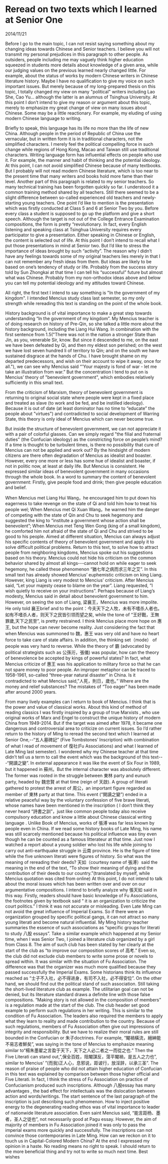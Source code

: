 # Reread on two texts which I learned at Senior One
2014/11/21

Before I go to the main topic, I can not resist saying something about my changing ideas towards Chinese and Senior teachers. I believe you will not transmit my personal prejudices in this paragraph to other people. As outsiders, people including me may vaguely think higher education squeezed in students more details about knowledge of a given area, while our judging values on the previous learned nearly changed little. For example, about the status of works by modern Chinese writers in Chinese literature history. Maybe I have no qualification to give my voice on such important issues. But merely because of my long-prepared thesis on this topic, I totally changed my view on many "political" writers including Lao She, Cao Yu... although the latter is an alumnus of Tsinghua University. At this point I don’t intend to give my reason or argument about this topic, merely to emphasize my great change of view on many issues about Chinese. Some may be a little reactionary. For example, my eluding of using modern Chinese language to writing.

Briefly to speak, this language has its life no more than the life of new China. Although people in the period of Republic of China use the vernacular, but in written form it is in traditional characters, not the simplified characters. I merely feel the political compelling force in such change while regions of Hong Kong, Macao and Taiwan still use traditional characters. Writing language form has influential effects on people who use it. For example, the manner and habit of thinking and the potential ideology. At this point, I can not avoid simplified Chinese because of many textbooks. But I probably will not read modern Chinese literature, which is too near to the present time that many writers and books hold more fame than their level. Another part of this paragraph is related to my senior teachers. So many technical training has been forgotten quickly so far. I understood it a common training method shared by all teachers. Still there seemed to be a slight difference between so-called experienced old teachers and newly-starting young teachers. One point I’d like to mention is the presentation which was firstly conducted at Class 5 and 6 at Senior Two by you. Before every class a student is supposed to go up the platform and give a short speech. Although the target is not out of the College Entrance Examination compositions, the form is pretty “revolutionary. In fact, every English listening and speaking class at Tsinghua University requires every participator to give a presentation. Either speaking in Chinese or English, the content is selected out of life. At this point I don’t intend to recall what I put those presentations in mind at Senior two. But I’d like to stress the importance of ideas brought by such “activity”. The reason why I didn’t have any feelings towards some of my original teachers lies merely in that I can not remember any fresh ideas from them. But ideas are likely to be based on one’s tendency of study or life. Probably from the success story told by Sun Zhongkai at that time I can tell his “successful” future but almost what was Chinese. Probably from my non-orthodox ideas above and below you can tell my potential ideology and my attitudes toward Chinese.

All right, the first text I intend to say something is "In the government of my kingdom". I intended Mencius study class last semester, so my only strength while rereading this text is standing on the point of the whole book.

History background is of vital importance to make a great step towards understanding “In the government of my kingdom”. My Mencius teacher is of doing research on history of Pre-Qin, so she talked a little more about the history background, including the Liang Hui Wang. In combination with the first sentence from 1.5("There was not in the nation a stronger State than Jin, as you, venerable Sir, know. But since it descended to me, on the east we have been defeated by Qi, and then my eldest son perished; on the west we have lost seven hundred li of territory to Qin; and on the south we have sustained disgrace at the hands of Chu. I have brought shame on my departed predecessors, and wish on their account to wipe it away, once for all."), we can see why Mencius said “'Your majesty is fond of war - let me take an illustration from war.” But the concentration I tend to put on is Mencius’ theory of "benevolent government", which embodies relatively sufficiently in this small text.

From the criticism of Marxism, theory of benevolent government is returning to original social state where people were kept in a fixed place and treated as slave (to work and be fed, and be instilled ideology). Because it is out of date (at least dominator has no time to “educate” the people about "virtues") and contradicted to social development of Warring State, this theory is only ideal of Mencius which can never become true.

But inside the structure of benevolent government, we can not appreciate it with a pair of colorful glasses. Can we simply regard "the filial and fraternal duties" (the Confucian ideology) as the constricting force on people’s mind?  If a time is thought to be turbulent times, is there no possibility that cure of Mencius can not be applied and work out? By the hindsight of modern citizens are there often degradation of Mencius as idealist and boaster. However, every one more or less has some hue of idealist and boaster, if not in politic now, at least at daily life. But Mencius is consistent. He expressed similar ideas of benevolent government in many occasions through the whole book. In a word to summary the content of benevolent government: Firstly, give people food and drink; then give people education and belief.

When Mencius met Liang Hui Wang，he encouraged him to put down his eagerness to take revenge on the state of Qi and told him how to treat his people wel; When Mencius met Qi Xuan Wang，he warned him the danger of competing with the state of Qin and Chu to seek hegemony and suggested the king to “institute a government whose action shall be benevolent”; When Mencius met Teng Wen Gong (king of a small kingdom), he comforted him not afraid of the state of Qi and Chu and strived to be good to his people. Aimed at different situation, Mencius can always adjust his specific contents of theory of benevolent government and apply it to solve difficult political problems. Return to this text, to solve how to attract people from neighboring kingdoms, Mencius spoke out his suggestions based on his theory. Mencius could not hide his criticism on the common behavior shared by almost all kings---cannot hold on while eager to seek hegemony, he called these phenomenon “猶七年之病而求三年之艾”. In this small text has already showed Mencius’ euphemistic criticism on king Liang. However, king Liang is very modest to Mencius’ criticism. After Mencius said, “Let your majesty cease to blame on the year”. Liang requested, ”I wish quietly to receive on your instructions”. Perhaps because of Liang’s modesty, Mencius said in detail about benevolent government to him. However, on seeing the son of Liang, 梁襄王，Mencius was more impolite. He only told 襄王brief and to the point：今夫天下之人牧，未有不嗜杀人者也。如有不嗜杀人者，则天下之民皆引领而望之矣, while the tone of  “王好戰，王無罪歲,天下之民至”, is pretty restrained. I think Mencius place more hope on 惠王, but the hope can never become reality. Just considering the fact that when Mencius was summoned to 魏，惠王 was very old and have no heart force to take care of state affairs. In addition, the thinking set（mode） of people was very hard to reverse. While the theory of 霸 (advocated by political strategists such as 公孫洐，張儀) was popular, how can the theory of benevolence be accepted by kings of powerful states? In fact, what Mencius criticize of 惠王 was his application to military force so that he can not spare money to poor people. An improper metaphor can be traced to 1958-1961, so-called “three-year natural disaster” in China. Is it contradicted to what Mencius said,”人死，則日，歲也。” Where are the money and relief substances? The mistakes of “Too eager” has been made after around 2000 years.

   From many lively examples can I return to book of Mencius. I think that is the power and value of classical works. About this kind of method of reading classics I was firstly inspired by  a group of true Marxists , who use original works of Marx and Engel to construct the unique history of modern China from 1949-2014. But if the target was aimed after 1978, it became one dangerous and controversial area to criticize on current issues. So I’d rather return to the history of Ming to reread the second text which I learned at Senior One,--“五人墓碑記” (Five Tombstones’ Inscription) with combination of what I read of movement of 復社(Fu Associations) and what I learned of Late Ming last semester). 
   I wondered why my Chinese teacher at that time didn’t tell us a term to call the event which was the background of this text---“開讀之變”. In external appearance it was like the event of Six Four in 1989, but it happened in 蘇州。But the internal character was absolutely different. The former was rooted in the struggle between 東林 party and eunuch party, headed by 魏忠賢 at that time (reign of 天啟). A group of literati gathered to protest the arrest of 周公，an important figure regarded as member of 東林 party at that time. This event (“開讀之變”) ended in a relative peaceful way by the voluntary confession of five brave literati, whose names have been mentioned in the inscription ( I don’t think they never heard “詩書之訓”，just like common people today also receive compulsory education and know a little about Chinese classical writing language . 
  Unlike Book of Mencius, works of 張溥 was far less known by people even in China. If we read some history books of Late Ming, his name was still scarcely mentioned because his political influence was tiny even though he can be counted as a famous litterateur at that time. Just now I watched a report about a young soldier who lost his life while joining to carry out anti-earthquake struggle in 云南 province. He is the figure of time while the five unknown literati were figures of history. So what was the meaning of rereading their deeds?
  天如（courtesy name of 張溥）said the meaning in the end of the text, “To show their meaning of dying and the contribution of their deeds to our country.”(translated by myself, while Mencius quotation was cited from online) At this point, I do not intend to talk about the moral issues which has been written over and over on our argumentative compositions. I intend to briefly analyze why 張天如 said in this way.
  Firstly, readers should have basic knowledge of Fu Associations, the footnotes given by textbook said “ it is an organization to criticize the court politics.” I think it was not accurate or misleading. Even Late Ming can not avoid the great influence of Imperial Exams. So if there were an organization grouped by specific political gangs, it can not attract so many young literati and become natural influential. My Ming history teacher summaries the essence of such associations as “specific groups for literati to study 八股 essays”. Take a similar example which happened at my Senior time, when I was Senior Two, I joined a literature club organized by a girl from Class 8. The aim of such club has been stated by her clearly at the start of the club as “to improve our composition scores of 高考.” Even so, the club did not exclude club members to write some prose or novels to spread within. It was similar with the situation of Fu Association. The difference was that the organizer was much more qualified because they passed successfully the Imperial Exams. Some historians think its influence reached as “士子不入社，必不得进身，有司不入社，必不得安位”. On the other hand, we should find out the political stand of such association. Still taking the short-lived literature club as example. The utilitarian goal can not be denied, but its literature standard draws a definite line with those false compositions. “Making story is not allowed in the composition of members” is a regulation made at the start of the club. The club header set good example to perform such regulations in her writing. This is similar to the condition of Fu Association. The leaders also required the members to apply what they learn to reality and made contribution to the country. Because of such regulations, members of Fu Association often give out impressions of integrity and responsibility. But we have to realize their moral rules are still bounded in the Confucian or 朱子doctrines. For example, “閹禍橫流，縉紳能不易志者鮮矣”, was saying in the tone of Mencius to emphasize meaning similar to“楊朱墨翟之言盈于天下，天下之人必二者之一而從之也.” Then the Five Literati can stand out,”,保全百姓，阻閹謀反，蕩平閹禍，是五人之力也”, similar to Mencius’ ”(而我)正人心，息邪说，距诐行，放淫辞，以承三圣”.
The reason of praise of people who did not attain higher education of Confucian in this text was explained by comparison between those higher official and Five Literati. In fact, I think the stress of Fu Association on practice of Confucianism produced such inscriptions. Although 八股essay has many advantages , the bad effect for intellectuals was the dislocation between action and words/writings. The start sentence of the last paragraph of the inscription is just describing such phenomenon. How to inject positive energy to the degenerating reading ethos was of vital importance to leader of nationwide literature association. Even saint Mencius said, “能言距杨、墨者，圣人之徒也”, not necessarily good at Pagu essay. However, the aim of majority of members in Fu Association joined it was only to pass the imperial exams more quickly and successfully. The inscriptions can not convince those contemporaries in Late Ming. How can we reckon on it to touch us in Capital-Colored Modern China?
     At the end I expressed my opinion in a haste. No reading means no right to speak. I should return to the more beneficial thing and try not to write so much next time.
     Best wishes

